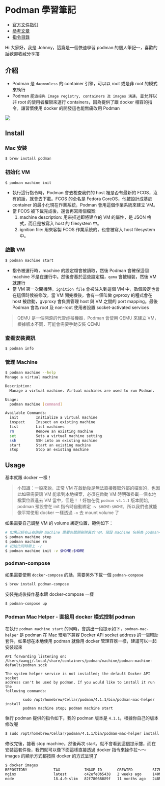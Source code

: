 # Podman 學習筆記

- [官方文件指引](https://podman.io/docs/installation)
- [參考文章](https://azole.medium.com/podman-on-mac-101-1b7b323a1006)
- [指令目錄](https://docs.podman.io/en/latest/Commands.html)

Hi 大家好，我是 Johnny，這篇是一個快速學習 podman 的個人筆記～，喜歡的話歡迎收藏分享摟

## 介紹
- Podman 是 `daemonless` 的 container 引擎，可以以 root 或是非 root 的模式來執行
- Podman 能`直接與 Image registry, containers 及 images 溝通`，並允許以非 root 的使用者權限來運行 containers，因為提供了跟 docker 相容的指令，讓習慣使用 docker 的開發這也能無痛改用 Podman

![](https://darumatic.com/media/blog_pics/2020_01/Docker_vs_Podman.png)

## Install
### Mac 安裝
```bash
$ brew install podman
```

### 初始化 VM
```bash
$ podman machine init
```
- 執行這行指令時，Podman 會去檢查我們的 host 裡是否有最新的 FCOS，沒有的話，就會去下載。FCOS 的全名是 Fedora CoreOS，他被設計成基於 container 的最小化現在作業系統，Podman 會用這個作業系統來建立 VM。
- 當 FCOS 被下載完成後，還會再寫兩個檔案:
  1. machine description: 用來描述即將建立的 VM 的屬性，是 JSON 格式，而且是被寫入 host 的 filesystem 中。
  2. ignition file: 用來客製 FCOS 作業系統的，也會被寫入 host filesystem 中。

### 啟動 VM
```bash
$ podman machine start
```
- 指令被運行時，machine 的設定檔會被讀取，然後 Podman 會確保這個 machine 不是在運行中。然後會基於這些設定檔，`qemu` 會被組裝，然後 VM 就運行
- 當 VM 第一次開機時，`ignition file` 會被注入到這個 VM 中，數個設定也會在這個時候被修改，當 VM 開完機後，會有一個叫做 gvproxy 的程式會在 host 被啟動，gvproxy 會負責管理 host 與 VM 之間的 port mapping。最後 Podman 會為 root 及 non-root 使用者設置 socket-activated services

> QEMU 是一個開源的代管虛擬機器，Podman 會使用 QEMU 來建立 VM，根據版本不同，可能會需要手動安裝 QEMU

### 查看安裝資訊
```bash
$ podman info
```

### 管理 Machine
```bash
$ podman machine --help
Manage a virtual machine

Description:
  Manage a virtual machine. Virtual machines are used to run Podman.

Usage:
  podman machine [command]

Available Commands:
  init        Initialize a virtual machine
  inspect     Inspect an existing machine
  list        List machines
  rm          Remove an existing machine
  set         Sets a virtual machine setting
  ssh         SSH into an existing machine
  start       Start an existing machine
  stop        Stop an existing machine
```

## Usage
基本就跟 docker 一樣！

> 小知識：一般來說，正常 VM 在啟動後是無法直接獲取外部的檔案的，也因此如果需要讓 VM 能拿到本地檔案，必須在啟動 VM 時明確掛載一個本地檔案位置進去 VM 當中，但是！！好加在從 `podman v4.1.1` 版本開始, podman 預設會在 init 指令時自動綁定 `-v $HOME:$HOME`，所以我們也就能像平常使用 docker 一樣透過 `-v` 去 mount volume 了

如果需要自己調整 VM 的 volume 綁定位置，範例如下：
```bash
# 如果已經有正在跑的 machine 需要先關閉刪除舊的 VM，預設 machine 名稱為 podman-machine-default
$ podman machine stop
$ podman machine rm
# 初始化同時帶上 -v
$ podman machine init -v $HOME:$HOME
```

### podman-compose
如果需要使用 `docker-compose` 的話，需要另外下載一個 `podman-compose`
```bash
$ brew install podman-compose
```
安裝完成後操作基本跟 docker-compose 一樣
```bash
$ podman-compose up
```

### Podman Mac Helper - 直接用 docker 模式控制 podman
在執行 `podman machine start` 的同時，會跳出一段提示如下，`podman-mac-helper` 是 podman 在 Mac 環境下兼容 Docker API socket address 的一個輔助套件，如果想在本地使用 podman 就像用 docker 管理容器一樣，建議可以一起安裝起來
```
API forwarding listening on: /Users/wangj/.local/share/containers/podman/machine/podman-machine-default/podman.sock

The system helper service is not installed; the default Docker API socket
address can't be used by podman. If you would like to install it run the
following commands:

        sudo /opt/homebrew/Cellar/podman/4.1.1/bin/podman-mac-helper install
        podman machine stop; podman machine start
```
執行 podman 提供的指令如下，我的 podman 版本是 `4.1.1`，根據你自己的版本修改喔
```bash
$ sudo /opt/homebrew/Cellar/podman/4.1.1/bin/podman-mac-helper install
```
修改完後，接著 stop machine，然後再次 start，就不會看到這個提示摟，而在安裝這套件後，我們就可以像下面這樣直接透過 docker 指令來操作拉～～images 的顯示方式都按照 docker 的方式呈現了
```bash
$ docker images
REPOSITORY            TAG           IMAGE ID       CREATED         SIZE
nginx                 latest        c42efe0b5438   2 weeks ago     140MB
node                  18.4.0-slim   82f78068089f   11 months ago   248MB
```

